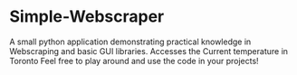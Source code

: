 # Simple-Webscraper
A small python application demonstrating practical knowledge in Webscraping and basic GUI libraries. Accesses the Current temperature in Toronto
Feel free to play around and use the code in your projects!
